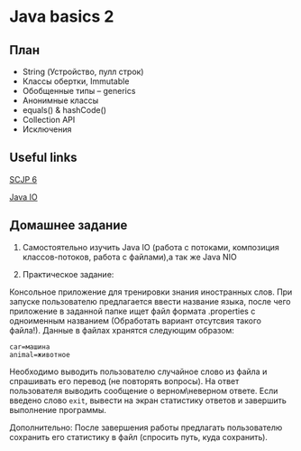 # Java basics 2

## План

* String (Устройство, пулл строк)
* Классы обертки, Immutable
* Обобщенные типы – generics
* Анонимные классы
* equals() & hashCode()
* Collection API
* Исключения 

## Useful links
[SCJP 6](http://firozstar.tripod.com/_darksiderg.pdf)

[Java IO](https://docs.oracle.com/javase/7/docs/api/java/io/package-summary.html)

## Домашнее задание

1) Самостоятельно изучить Java IO (работа с потоками, композиция классов-потоков, работа с файлами),а так же Java NIO

2) Практическое задание:

Консольное приложение для тренировки знания иностранных слов. При запуске пользователю предлагается ввести название языка,
после чего приложение в заданной папке ищет файл формата .properties с одноименным названием (Обработать вариант отсутсвия такого файла!).
Данные в файлах хранятся следующим образом:
```
car=машина
animal=животное
```
Необходимо выводить пользователю случайное слово из файла и спрашивать его перевод (не повторять вопросы). На ответ пользователя выводить сообщение о верном\неверном ответе.
Если введено слово `exit`, вывести на экран статистику ответов и завершить выполнение программы.

Дополнительно:
После завершения работы предлагать пользователю сохранить его статистику в файл (спросить путь, куда сохранить).
